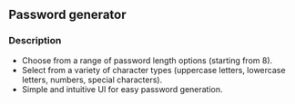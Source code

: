 ## Password generator
<h3>Description</h3>
<ul>
  <li>Choose from a range of password length options (starting from 8).</li>
  <li>Select from a variety of character types (uppercase letters, lowercase letters, numbers, special characters).</li>
  <li>Simple and intuitive UI for easy password generation.</li>
</ul>
